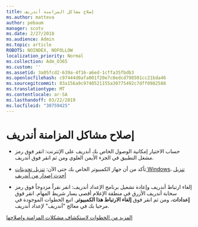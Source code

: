```yaml
---
title: إصلاح مشاكل المزامنة أندريف
ms.author: matteva
author: pebaum
manager: scotv
ms.date: 2/27/2018
ms.audience: Admin
ms.topic: article
ROBOTS: NOINDEX, NOFOLLOW
localization_priority: Normal
ms.collection: Adm_O365
ms.custom: ''
ms.assetid: 3a05fcd2-639a-4f16-a6ed-1cffa35fbdb3
ms.openlocfilehash: c97444d0afa001f20e7c0edcd798501cc21bda46
ms.sourcegitcommit: 03a156a9c9740521155a30775492c7dff0982588
ms.translationtype: MT
ms.contentlocale: ar-SA
ms.lasthandoff: 03/22/2019
ms.locfileid: "30759425"
---
```

# <a name="fix-onedrive-sync-problems"></a>إصلاح مشاكل المزامنة أندريف

- حساب الاختيار إمكانية الوصول الخاص بك أندريف على الإنترنت: انقر فوق رمز مشغل التطبيق في الجزء الأيمن العلوي ومن ثم انقر فوق أندريف.
    
- تأكد من أن جهاز الكمبيوتر الخاص بك حتى الآن: [تنزيل تحديثات Windows](http://go.microsoft.com/fwlink/p/?LinkId=825773)، [تنزيل أحدث إصدار من أندريف](https://go.microsoft.com/fwlink/p/?linkid=844652)
    
- إلغاء ارتباط أندريف وإعادة تشغيل برنامج الإعداد أندريف: انقر نقراً مزدوجاً فوق رمز سحابة أندريف الأزرق في منطقة الإعلام أقصى يسار شريط المهام. انقر فوق **إعدادات**، ومن ثم انقر فوق **إلغاء الارتباط هذا الكمبيوتر**. اتبع الخطوات الموجودة في مرحبا بك في معالج "أندريف" لإعداد أندريف.
    
[المزيد من الخطوات لاستكشاف مشكلات المزامنة وإصلاحها](https://go.microsoft.com/fwlink/?linkid=866431)
  

